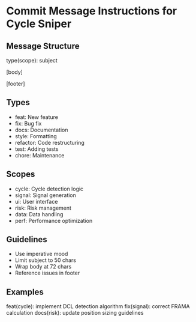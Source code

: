# Commit Message Instructions for Cycle Sniper

## Message Structure
type(scope): subject

[body]

[footer]

## Types
- feat: New feature
- fix: Bug fix
- docs: Documentation
- style: Formatting
- refactor: Code restructuring
- test: Adding tests
- chore: Maintenance

## Scopes
- cycle: Cycle detection logic
- signal: Signal generation
- ui: User interface
- risk: Risk management
- data: Data handling
- perf: Performance optimization

## Guidelines
- Use imperative mood
- Limit subject to 50 chars
- Wrap body at 72 chars
- Reference issues in footer

## Examples
feat(cycle): implement DCL detection algorithm
fix(signal): correct FRAMA calculation
docs(risk): update position sizing guidelines
